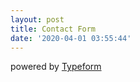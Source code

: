 ```yaml
---
layout: post
title: Contact Form
date: '2020-04-01 03:55:44'
---
```


 <script> (function() { var qs,js,q,s,d=document, gi=d.getElementById, ce=d.createElement, gt=d.getElementsByTagName, id="typef_orm", b="https://embed.typeform.com/"; if(!gi.call(d,id)) { js=ce.call(d,"script"); js.id=id; js.src=b+"embed.js"; q=gt.call(d,"script")[0]; q.parentNode.insertBefore(js,q) } })() </script> 
 powered by [Typeform](https://admin.typeform.com/signup?utm_campaign=DoEbHn&utm_source=typeform.com-01E4SP702X001WB5FX4BHNDNJW-free&utm_medium=typeform&utm_content=typeform-embedded-poweredbytypeform&utm_term=EN) 
<!--kg-card-end: html-->
